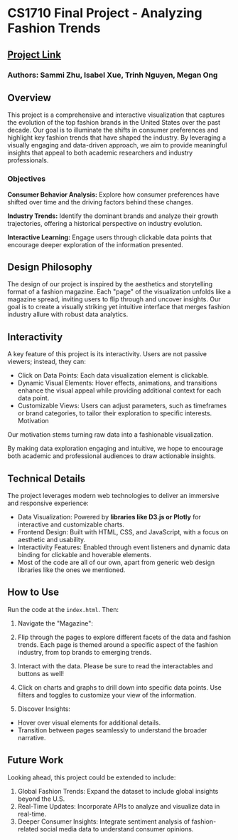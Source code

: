 # CS1710 Final Project - Analyzing Fashion Trends
## [Project Link](https://sammizhu.com/trendSetters.github.io/)
### Authors: Sammi Zhu, Isabel Xue, Trinh Nguyen, Megan Ong
## Overview

This project is a comprehensive and interactive visualization that captures the evolution of the top fashion brands in the United States over the past decade. Our goal is to illuminate the shifts in consumer preferences and highlight key fashion trends that have shaped the industry. By leveraging a visually engaging and data-driven approach, we aim to provide meaningful insights that appeal to both academic researchers and industry professionals.

### Objectives

**Consumer Behavior Analysis:** Explore how consumer preferences have shifted over time and the driving factors behind these changes.

**Industry Trends:** Identify the dominant brands and analyze their growth trajectories, offering a historical perspective on industry evolution.

**Interactive Learning:** Engage users through clickable data points that encourage deeper exploration of the information presented.

## Design Philosophy
The design of our project is inspired by the aesthetics and storytelling format of a fashion magazine. Each "page" of the visualization unfolds like a magazine spread, inviting users to flip through and uncover insights. Our goal is to create a visually striking yet intuitive interface that merges fashion industry allure with robust data analytics.

## Interactivity

A key feature of this project is its interactivity. Users are not passive viewers; instead, they can:

- Click on Data Points: Each data visualization element is clickable.
- Dynamic Visual Elements: Hover effects, animations, and transitions enhance the visual appeal while providing additional context for each data point.
- Customizable Views: Users can adjust parameters, such as timeframes or brand categories, to tailor their exploration to specific interests.
Motivation

Our motivation stems turning raw data into a fashionable visualization. 

By making data exploration engaging and intuitive, we hope to encourage both academic and professional audiences to draw actionable insights. 

## Technical Details

The project leverages modern web technologies to deliver an immersive and responsive experience:

- Data Visualization: Powered by **libraries like D3.js or Plotly** for interactive and customizable charts.
- Frontend Design: Built with HTML, CSS, and JavaScript, with a focus on aesthetic and usability.
- Interactivity Features: Enabled through event listeners and dynamic data binding for clickable and hoverable elements.
- Most of the code are all of our own, apart from generic web design libraries like the ones we mentioned. 

## How to Use
Run the code at the `index.html`. Then: 

1. Navigate the "Magazine":

2. Flip through the pages to explore different facets of the data and fashion trends. Each page is themed around a specific aspect of the fashion industry, from top brands to emerging trends.

3. Interact with the data. Please be sure to read the interactables and buttons as well!

4. Click on charts and graphs to drill down into specific data points. Use filters and toggles to customize your view of the information.

5. Discover Insights:
- Hover over visual elements for additional details.
- Transition between pages seamlessly to understand the broader narrative.

## Future Work
Looking ahead, this project could be extended to include:

1. Global Fashion Trends: Expand the dataset to include global insights beyond the U.S.
2. Real-Time Updates: Incorporate APIs to analyze and visualize data in real-time.
3. Deeper Consumer Insights: Integrate sentiment analysis of fashion-related social media data to understand consumer opinions.
